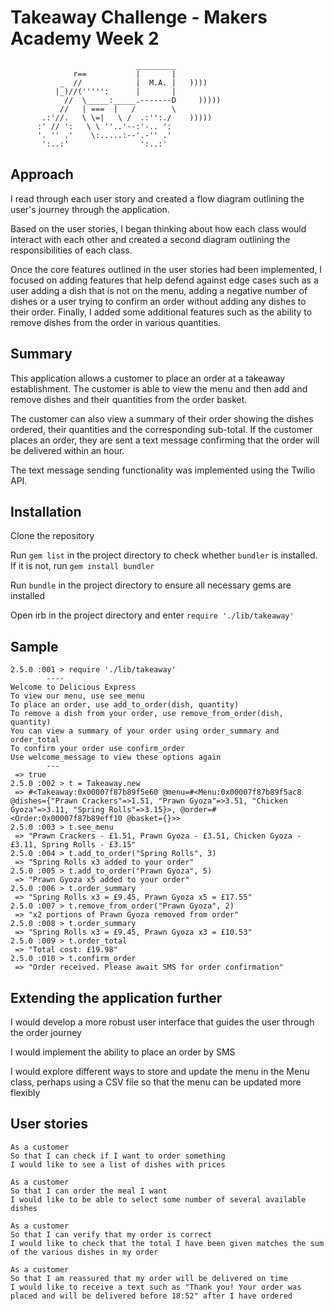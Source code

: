 Takeaway Challenge - Makers Academy Week 2
===================================
```
                            _________
              r==           |       |
           _  //            |  M.A. |   ))))
          |_)//(''''':      |       |
            //  \_____:_____.-------D     )))))
           //   | ===  |   /        \
       .:'//.   \ \=|   \ /  .:'':./    )))))
      :' // ':   \ \ ''..'--:'-.. ':
      '. '' .'    \:.....:--'.-'' .'
       ':..:'                ':..:'

 ```


Approach
-----
I read through each user story and created a flow diagram outlining the user's journey through the application.

Based on the user stories, I began thinking about how each class would interact with each other and created a second diagram outlining the responsibilities of each class.

Once the core features outlined in the user stories had been implemented, I focused on adding features that help defend against edge cases such as a user adding a dish that is not on the menu, adding a negative number of dishes or a user trying to confirm an order without adding any dishes to their order. Finally, I added some additional features such as the ability to remove dishes from the order in various quantities.  

Summary
-----

This application allows a customer to place an order at a takeaway establishment. The customer is able to view the menu and then add and remove dishes and their quantities from the order basket.

The customer can also view a summary of their order showing the dishes ordered, their quantities and the corresponding sub-total. If the customer places an order, they are sent a text message confirming that the order will be delivered within an hour.

The text message sending functionality was implemented using the Twilio API.

Installation
-----
Clone the repository

Run `gem list` in the project directory to check whether `bundler` is installed. If it is not, run `gem install bundler`

Run `bundle` in the project directory to ensure all necessary gems are installed

Open irb in the project directory and enter `require './lib/takeaway'`

Sample
-----

```
2.5.0 :001 > require './lib/takeaway'
        ----
Welcome to Delicious Express
To view our menu, use see_menu
To place an order, use add_to_order(dish, quantity)
To remove a dish from your order, use remove_from_order(dish, quantity)
You can view a summary of your order using order_summary and order_total
To confirm your order use confirm_order
Use welcome_message to view these options again
        ---
 => true
2.5.0 :002 > t = Takeaway.new
 => #<Takeaway:0x00007f87b89f5e60 @menu=#<Menu:0x00007f87b89f5ac8 @dishes={"Prawn Crackers"=>1.51, "Prawn Gyoza"=>3.51, "Chicken Gyoza"=>3.11, "Spring Rolls"=>3.15}>, @order=#<Order:0x00007f87b89eff10 @basket={}>>
2.5.0 :003 > t.see_menu
 => "Prawn Crackers - £1.51, Prawn Gyoza - £3.51, Chicken Gyoza - £3.11, Spring Rolls - £3.15"
2.5.0 :004 > t.add_to_order("Spring Rolls", 3)
 => "Spring Rolls x3 added to your order"
2.5.0 :005 > t.add_to_order("Prawn Gyoza", 5)
 => "Prawn Gyoza x5 added to your order"
2.5.0 :006 > t.order_summary
 => "Spring Rolls x3 = £9.45, Prawn Gyoza x5 = £17.55"
2.5.0 :007 > t.remove_from_order("Prawn Gyoza", 2)
 => "x2 portions of Prawn Gyoza removed from order"
2.5.0 :008 > t.order_summary
 => "Spring Rolls x3 = £9.45, Prawn Gyoza x3 = £10.53"
2.5.0 :009 > t.order_total
 => "Total cost: £19.98"
2.5.0 :010 > t.confirm_order
 => "Order received. Please await SMS for order confirmation"
```

Extending the application further
-----

I would develop a more robust user interface that guides the user through the order journey

I would implement the ability to place an order by SMS

I would explore different ways to store and update the menu in the Menu class, perhaps using a CSV file so that the menu can be updated more flexibly

User stories
-----

```
As a customer
So that I can check if I want to order something
I would like to see a list of dishes with prices

As a customer
So that I can order the meal I want
I would like to be able to select some number of several available dishes

As a customer
So that I can verify that my order is correct
I would like to check that the total I have been given matches the sum of the various dishes in my order

As a customer
So that I am reassured that my order will be delivered on time
I would like to receive a text such as "Thank you! Your order was placed and will be delivered before 18:52" after I have ordered
